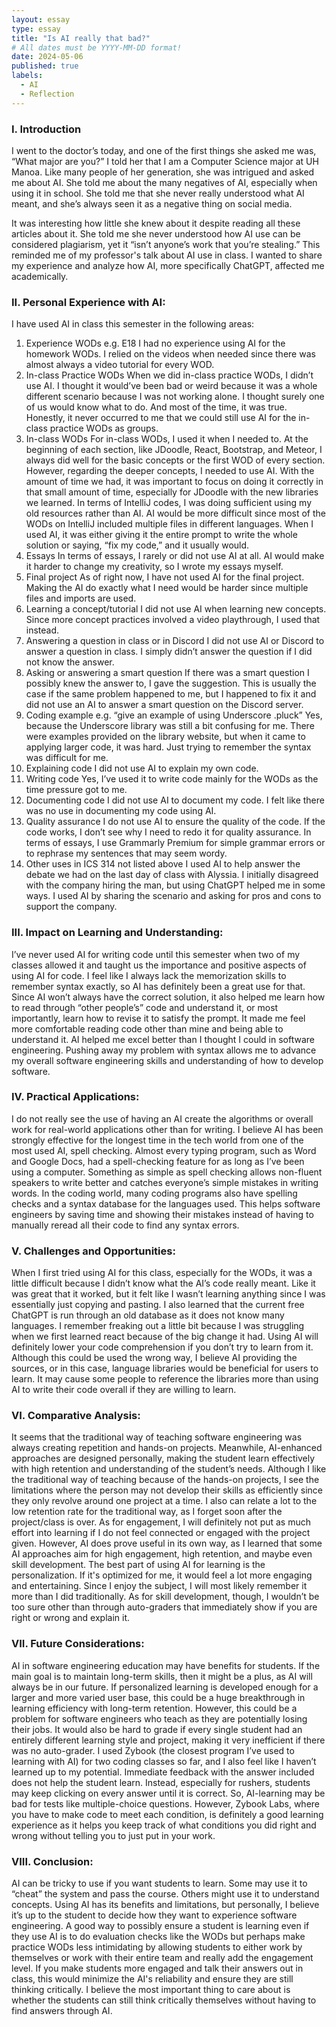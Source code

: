 ```yaml
---
layout: essay
type: essay
title: "Is AI really that bad?"
# All dates must be YYYY-MM-DD format!
date: 2024-05-06
published: true
labels:
  - AI
  - Reflection
---
```


### I. Introduction
I went to the doctor’s today, and one of the first things she asked me was, “What major are you?” I told her that I am a Computer Science major at UH Manoa. Like many people of her generation, she was intrigued and asked me about AI. She told me about the many negatives of AI, especially when using it in school. She told me that she never really understood what AI meant, and she’s always seen it as a negative thing on social media.

It was interesting how little she knew about it despite reading all these articles about it. She told me she never understood how AI use can be considered plagiarism, yet it “isn’t anyone’s work that you’re stealing.” This reminded me of my professor's talk about AI use in class. I wanted to share my experience and analyze how AI, more specifically ChatGPT, affected me academically. 

### II. Personal Experience with AI:
I have used AI in class this semester in the following areas:

  1. Experience WODs e.g. E18
I had no experience using AI for the homework WODs. I relied on the videos when needed since there was almost always a video tutorial for every WOD. 
  2. In-class Practice WODs
When we did in-class practice WODs, I didn’t use AI. I thought it would’ve been bad or weird because it was a whole different scenario because I was not working alone. I thought surely one of us would know what to do. And most of the time, it was true. Honestly, it never occurred to me that we could still use AI for the in-class practice WODs as groups.
  3. In-class WODs
For in-class WODs, I used it when I needed to. At the beginning of each section, like JDoodle, React, Bootstrap, and Meteor, I always did well for the basic concepts or the first WOD of every section. However, regarding the deeper concepts, I needed to use AI. With the amount of time we had, it was important to focus on doing it correctly in that small amount of time, especially for JDoodle with the new libraries we learned. In terms of IntelliJ codes, I was doing sufficient using my old resources rather than AI. AI would be more difficult since most of the WODs on IntelliJ included multiple files in different languages. When I used AI, it was either giving it the entire prompt to write the whole solution or saying, “fix my code,” and it usually would. 
  4. Essays
In terms of essays, I rarely or did not use AI at all. AI would make it harder to change my creativity, so I wrote my essays myself.
  5. Final project
As of right now, I have not used AI for the final project. Making the AI do exactly what I need would be harder since multiple files and imports are used. 
  7. Learning a concept/tutorial
I did not use AI when learning new concepts. Since more concept practices involved a video playthrough, I used that instead. 
  8. Answering a question in class or in Discord
I did not use AI or Discord to answer a question in class. I simply didn’t answer the question if I did not know the answer.
  9. Asking or answering a smart question
If there was a smart question I possibly knew the answer to, I gave the suggestion. This is usually the case if the same problem happened to me, but I happened to fix it and did not use an AI to answer a smart question on the Discord server. 
  10. Coding example e.g. “give an example of using Underscore .pluck”
Yes, because the Underscore library was still a bit confusing for me. There were examples provided on the library website, but when it came to applying larger code, it was hard. Just trying to remember the syntax was difficult for me. 
  11. Explaining code
I did not use AI to explain my own code. 
  12. Writing code
Yes, I’ve used it to write code mainly for the WODs as the time pressure got to me. 
  13. Documenting code
I did not use AI to document my code. I felt like there was no use in documenting my code using AI.
  14. Quality assurance 
I do not use AI to ensure the quality of the code. If the code works, I don’t see why I need to redo it for quality assurance. In terms of essays, I use Grammarly Premium for simple grammar errors or to rephrase my sentences that may seem wordy. 
  15. Other uses in ICS 314 not listed above
I used AI to help answer the debate we had on the last day of class with Alyssia. I initially disagreed with the company hiring the man, but using ChatGPT helped me in some ways. I used AI by sharing the scenario and asking for pros and cons to support the company. 

### III. Impact on Learning and Understanding:
I’ve never used AI for writing code until this semester when two of my classes allowed it and taught us the importance and positive aspects of using AI for code. I feel like I always lack the memorization skills to remember syntax exactly, so AI has definitely been a great use for that. Since AI won’t always have the correct solution, it also helped me learn how to read through “other people’s” code and understand it, or most importantly, learn how to revise it to satisfy the prompt. It made me feel more comfortable reading code other than mine and being able to understand it. AI helped me excel better than I thought I could in software engineering. Pushing away my problem with syntax allows me to advance my overall software engineering skills and understanding of how to develop software.

### IV. Practical Applications:
I do not really see the use of having an AI create the algorithms or overall work for real-world applications other than for writing. I believe AI has been strongly effective for the longest time in the tech world from one of the most used AI, spell checking. Almost every typing program, such as Word and Google Docs, had a spell-checking feature for as long as I’ve been using a computer. Something as simple as spell checking allows non-fluent speakers to write better and catches everyone’s simple mistakes in writing words. In the coding world, many coding programs also have spelling checks and a syntax database for the languages used. This helps software engineers by saving time and showing their mistakes instead of having to manually reread all their code to find any syntax errors.

### V. Challenges and Opportunities:
When I first tried using AI for this class, especially for the WODs, it was a little difficult because I didn’t know what the AI’s code really meant. Like it was great that it worked, but it felt like I wasn’t learning anything since I was essentially just copying and pasting. I also learned that the current free ChatGPT is run through an old database as it does not know many languages. I remember freaking out a little bit because I was struggling when we first learned react because of the big change it had. Using AI will definitely lower your code comprehension if you don’t try to learn from it. Although this could be used the wrong way, I believe AI providing the sources, or in this case, language libraries would be beneficial for users to learn. It may cause some people to reference the libraries more than using AI to write their code overall if they are willing to learn. 

### VI. Comparative Analysis:
It seems that the traditional way of teaching software engineering was always creating repetition and hands-on projects. Meanwhile, AI-enhanced approaches are designed personally, making the student learn effectively with high retention and understanding of the student’s needs. Although I like the traditional way of teaching because of the hands-on projects, I see the limitations where the person may not develop their skills as efficiently since they only revolve around one project at a time. I also can relate a lot to the low retention rate for the traditional way, as I forget soon after the project/class is over. As for engagement, I will definitely not put as much effort into learning if I do not feel connected or engaged with the project given. However, AI does prove useful in its own way, as I learned that some AI approaches aim for high engagement, high retention, and maybe even skill development. The best part of using AI for learning is the personalization. If it's optimized for me, it would feel a lot more engaging and entertaining. Since I enjoy the subject, I will most likely remember it more than I did traditionally. As for skill development, though, I wouldn’t be too sure other than through auto-graders that immediately show if you are right or wrong and explain it. 

### VII. Future Considerations:
AI in software engineering education may have benefits for students. If the main goal is to maintain long-term skills, then it might be a plus, as AI will always be in our future. If personalized learning is developed enough for a larger and more varied user base, this could be a huge breakthrough in learning efficiency with long-term retention. However, this could be a problem for software engineers who teach as they are potentially losing their jobs. It would also be hard to grade if every single student had an entirely different learning style and project, making it very inefficient if there was no auto-grader. I used Zybook (the closest program I’ve used to learning with AI) for two coding classes so far, and I also feel like I haven’t learned up to my potential. Immediate feedback with the answer included does not help the student learn. Instead, especially for rushers, students may keep clicking on every answer until it is correct. So, AI-learning may be bad for tests like multiple-choice questions. However, Zybook Labs, where you have to make code to meet each condition, is definitely a good learning experience as it helps you keep track of what conditions you did right and wrong without telling you to just put in your work. 

### VIII. Conclusion: 
AI can be tricky to use if you want students to learn. Some may use it to “cheat” the system and pass the course. Others might use it to understand concepts. Using AI has its benefits and limitations, but personally, I believe it’s up to the student to decide how they want to experience software engineering. A good way to possibly ensure a student is learning even if they use AI is to do evaluation checks like the WODs but perhaps make practice WODs less intimidating by allowing students to either work by themselves or work with their entire team and really add the engagement level. If you make students more engaged and talk their answers out in class, this would minimize the AI's reliability and ensure they are still thinking critically. I believe the most important thing to care about is whether the students can still think critically themselves without having to find answers through AI. 
